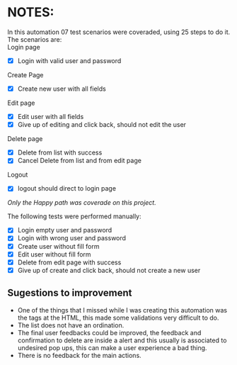 # NOTES:

In this automation 07 test scenarios were coveraded, using 25 steps to do it. The scenarios are:  
Login page  
 - [x] Login with valid user and password 

Create Page  
 - [x] Create new user with all fields  

Edit page  
 - [x] Edit user with all fields  
 - [x] Give up of editing and click back, should not edit the user  

Delete page  
 - [x] Delete from list with success  
 - [x] Cancel Delete from list and from edit page  

Logout  
 - [x] logout should direct to login page  

*Only the Happy path was coverade on this project.*  


The following tests were performed manually:  
 - [x] Login empty user and password  
 - [x] Login with wrong user and password  
 - [x] Create user without fill form  
 - [x] Edit user without fill form  
 - [x] Delete from edit page with success  
 - [x] Give up of create and click back, should not create a new user  

## Sugestions to improvement  
 - One of the things that I missed while I was creating this automation was the tags at the HTML, this made some validations very difficult to do.  
 - The list does not have an ordination.  
 - The final user feedbacks could be improved, the feedback and confirmation to delete are inside a alert and this usually is associated to undesired pop ups, this can make a user experience a bad thing.  
 - There is no feedback for the main actions.  
